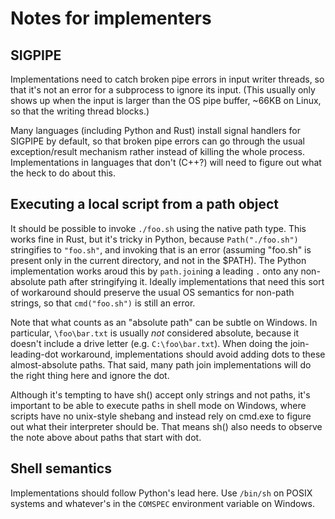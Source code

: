 # Notes for implementers

## SIGPIPE

Implementations need to catch broken pipe errors in input writer threads, so
that it's not an error for a subprocess to ignore its input. (This usually only
shows up when the input is larger than the OS pipe buffer, ~66KB on Linux, so
that the writing thread blocks.)

Many languages (including Python and Rust) install signal handlers for SIGPIPE
by default, so that broken pipe errors can go through the usual
exception/result mechanism rather instead of killing the whole process.
Implementations in languages that don't (C++?) will need to figure out what the
heck to do about this.

## Executing a local script from a path object

It should be possible to invoke `./foo.sh` using the native path type. This
works fine in Rust, but it's tricky in Python, because `Path("./foo.sh")`
stringifies to `"foo.sh"`, and invoking that is an error (assuming "foo.sh" is
present only in the current directory, and not in the $PATH). The Python
implementation works aroud this by `path.join`ing a leading `.` onto any
non-absolute path after stringifying it. Ideally implementations that need this
sort of workaround should preserve the usual OS semantics for non-path strings,
so that `cmd("foo.sh")` is still an error.

Note that what counts as an "absolute path" can be subtle on Windows. In
particular, `\foo\bar.txt` is usually *not* considered absolute, because it
doesn't include a drive letter (e.g. `C:\foo\bar.txt`). When doing the
join-leading-dot workaround, implementations should avoid adding dots to these
almost-absolute paths. That said, many path join implementations will do the
right thing here and ignore the dot.

Although it's tempting to have sh() accept only strings and not paths, it's
important to be able to execute paths in shell mode on Windows, where scripts
have no unix-style shebang and instead rely on cmd.exe to figure out what their
interpreter should be. That means sh() also needs to observe the note above
about paths that start with dot.

## Shell semantics

Implementations should follow Python's lead here. Use `/bin/sh` on POSIX
systems and whatever's in the `COMSPEC` environment variable on Windows.
